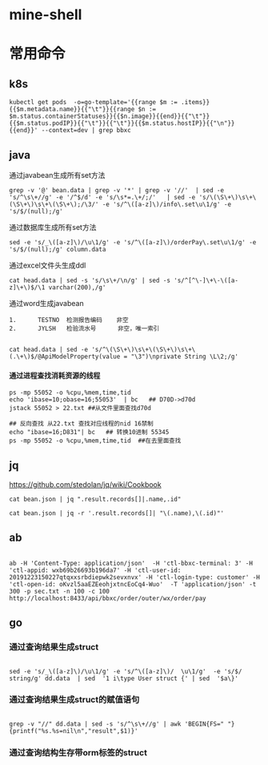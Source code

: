# mine-shell


# 常用命令

## k8s
```
kubectl get pods  -o=go-template='{{range $m := .items}}{{$m.metadata.name}}{{"\t"}}{{range $n := $m.status.containerStatuses}}{{$n.image}}{{end}}{{"\t"}}{{$m.status.podIP}}{{"\t"}}{{"\t"}}{{$m.status.hostIP}}{{"\n"}}{{end}}' --context=dev | grep bbxc
```

## java
通过javabean生成所有set方法
```
grep -v '@' bean.data | grep -v '*' | grep -v '//'  | sed -e 's/^\s\+//g' -e '/^$/d' -e 's/\s*=.\+/;/'   | sed -e 's/\(\S\+\)\s\+\(\S\+\)\s\+\(\S\+\);/\3/' -e 's/^\([a-z]\)/info\.set\u\1/g' -e 's/$/(null);/g'
```

通过数据库生成所有set方法
```
sed -e 's/_\([a-z]\)/\u\1/g' -e 's/^\([a-z]\)/orderPay\.set\u\1/g' -e 's/$/(null);/g' column.data
```

通过excel文件头生成ddl
```
cat head.data | sed -s 's/\s\+/\n/g' | sed -s 's/^[^\-]\+\-\([a-z]\+\)$/\1 varchar(200),/g'
```

通过word生成javabean
```
1.      TESTNO  检测报告编码    非空
2.      JYLSH   检验流水号      非空，唯一索引


cat head.data | sed -e 's/^\(\S\+\)\s\+\(\S\+\)\s\+\(.\+\)$/@ApiModelProperty(value = "\3")\nprivate String \L\2;/g'

```

#### 通过进程查找消耗资源的线程
```shell
ps -mp 55052 -o %cpu,%mem,time,tid  
echo 'ibase=10;obase=16;55053'  | bc   ## D70D->d70d  
jstack 55052 > 22.txt ##从文件里面查找d70d

## 反向查找 从22.txt 查找对应线程的nid 16禁制
echo "ibase=16;D831"| bc   ## 转换10进制 55345
ps -mp 55052 -o %cpu,%mem,time,tid  ##在去里面查找
```

## jq
https://github.com/stedolan/jq/wiki/Cookbook

```shell
cat bean.json | jq ".result.records[]|.name,.id"

cat bean.json | jq -r '.result.records[]| "\(.name),\(.id)"'
```


## ab
```shell

ab -H 'Content-Type: application/json'  -H 'ctl-bbxc-terminal: 3' -H 'ctl-appid: wxb69b26693b196da7' -H 'ctl-user-id: 20191223150227qtqxxsrbdiepwk2sevxnvx' -H 'ctl-login-type: customer' -H 'ctl-open-id: oKvzl5aaEZEeohjxtncEoCq4-Wuo'  -T 'application/json' -t 300 -p sec.txt -n 100 -c 100 http://localhost:8433/api/bbxc/order/outer/wx/order/pay

```

## go

### 通过查询结果生成struct 
```shell

sed -e 's/_\([a-z]\)/\u\1/g' -e 's/^\([a-z]\)/  \u\1/g'  -e 's/$/ string/g' dd.data  | sed  '1 i\type User struct {' | sed  '$a\}'

```

### 通过查询结果生成struct的赋值语句

```shell

grep -v "//" dd.data | sed -s 's/^\s\+//g' | awk 'BEGIN{FS=" "}{printf("%s.%s=nil\n","result",$1)}'

```

### 通过查询结构生存带orm标签的struct



